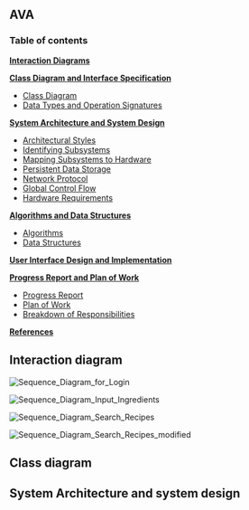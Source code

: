 ## AVA

### Table of contents  

**[Interaction Diagrams]()**

**[Class Diagram and Interface Specification]()**

* [Class Diagram](#classdiagram)
* [Data Types and Operation Signatures](#classdiagram)

**[System Architecture and System Design](#systemdesign)**

* [Architectural Styles](#architecturalstyles)
* [Identifying Subsystems](#identifyingsystems)
* [Mapping Subsystems to Hardware](#mappingssystems)
* [Persistent Data Storage](#datastorage)
* [Network Protocol](#networkprotocol)
* [Global Control Flow](#controlflow)
* [Hardware Requirements](#hardwarerequirements)

**[Algorithms and Data Structures](#glossary)**

* [Algorithms](#classdiagram)
* [Data Structures](#classdiagram)

**[User Interface Design and Implementation](#functional)**

**[Progress Report and Plan of Work](#stakeholders)**

* [Progress Report](#actor)
* [Plan of Work](#usecase)
* [Breakdown of Responsibilities](#diagrams)

**[References](#references)**



## <a name=""></a> Interaction diagram

![Sequence_Diagram_for_Login](C:\Users\swapnil\Documents\GitHub\ava\docs\diagrams\Sequence_Diagram_for_Login.png)

![Sequence_Diagram_Input_Ingredients](C:\Users\swapnil\Documents\GitHub\ava\docs\diagrams\Sequence_Diagram_Input_Ingredients.png)

![Sequence_Diagram_Search_Recipes](C:\Users\swapnil\Documents\GitHub\ava\docs\diagrams\Sequence_Diagram_Search_Recipes.png)

![Sequence_Diagram_Search_Recipes_modified](C:\Users\swapnil\Documents\GitHub\ava\docs\diagrams\Sequence_Diagram_Search_Recipes_modified.png)

## <a name="classdiagram"></a> Class diagram

## <a name="systemdesign"></a> System Architecture and system design

